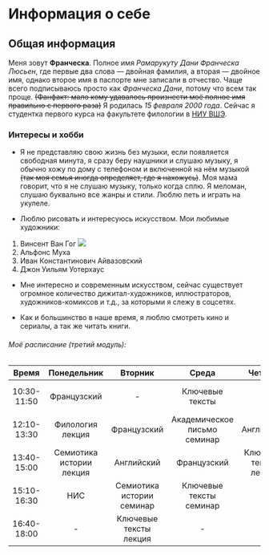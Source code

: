 # Информация о себе

## Общая информация
Меня зовут **Франческа**. Полное имя _Рамарукуту Дани Франческа Люсьен_, где первые два слова — двойная фамилия, а вторая — двойное имя, однако второе имя в паспорте мне записали в отчество. Чаще всего подписываюсь просто как _Франческа Дани_, потому что всем так проще. ~~(Фанфакт: мало кому удавалось произнести моё полное имя правильно с первого раза)~~ Я родилась *15 февраля 2000 года*. Сейчас я студентка первого курса на факультете филологии в [НИУ ВШЭ](https://www.hse.ru/ "HSE").

### Интересы и хобби
+ Я не представляю свою жизнь без музыки, если появляется свободная минута, я сразу беру наушники и слушаю музыку, я обычно хожу по дому с телефоном и включенной на нём музыкой ~~(так моя семья иногда определяет, где я нахожусь)~~. Моя мама говорит, что я не слушаю музыку, только когда сплю. Я меломан, слушаю буквально все жанры и стили. Люблю петь и играть на укулеле.
- Люблю рисовать и интересуюсь искусством. Мои любимые художники:
 1. Винсент Ван Гог
 ![](https://ru.wikipedia.org/wiki/%D0%A6%D0%B2%D0%B5%D1%82%D1%83%D1%89%D0%B8%D0%B5_%D0%B2%D0%B5%D1%82%D0%BA%D0%B8_%D0%BC%D0%B8%D0%BD%D0%B4%D0%B0%D0%BB%D1%8F#/media/File:Vincent_van_Gogh_-_Almond_blossom_-_Google_Art_Project.jpg)
 2. Альфонс Муха
 3. Иван Константинович Айвазовский
 4. Джон Уильям Уотерхаус
   - Мне интересно и современным искусством, сейчас существует огромное количество дижитал-художников, иллюстраторов, художников-комиксов и т.д., за которыми я слежу в соцсетях.
* Как и большинство в наше время, я люблю смотреть кино и сериалы, а так же читать книги.


###### Моё расписание (третий модуль):
Время|Понедельник|Вторник|Среда|Четверг|Пятница
:---:|:---:|:---:|:---:|:---:|:---:
10:30-11:50|Французский|-|Ключевые тексты|-|Цифровая грамотнось лекция
12:10-13:30|Филология лекция|Французский|Академическое письмо семинар|Английский|Филология семинар
13:40-15:00|Семиотика истории лекция|Английский|Французский|Ключевые тексты лекция|Цифровая грамотность семинар
15:10-16:30|НИС|Семиотика истории семинар|Ключевые тексты семинар|-|-
16:40-18:00|-|Ключевые тексты лекция|-|-|-
